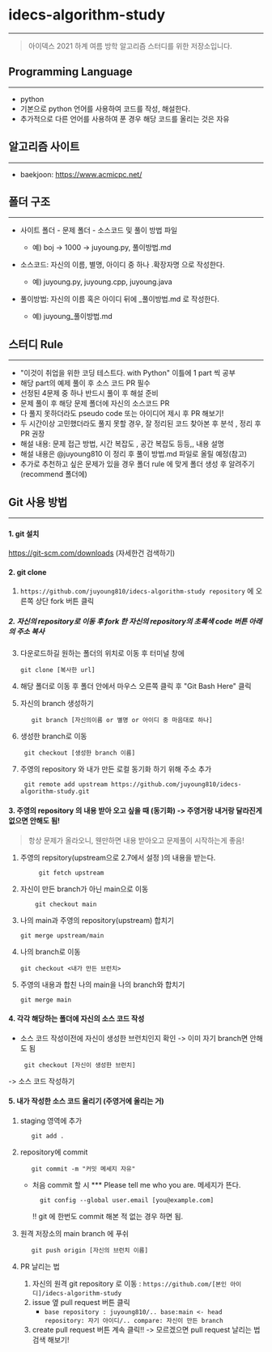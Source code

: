# idecs-algorithm-study

---

>아이덱스 2021 하계 여름 방학 알고리즘 스터디를 위한 저장소입니다.

## Programming Language

---

+ python
+ 기본으로 python 언어를 사용하여 코드를 작성, 해설한다.
+ 추가적으로 다른 언어를 사용하여 푼 경우 해당 코드를 올리는 것은 자유

## 알고리즘 사이트

---
+ baekjoon: https://www.acmicpc.net/

## 폴더 구조

---
+ 사이트 폴더 - 문제 폴더 - 소스코드 및 풀이 방법 파일
    + 예) boj -> 1000 -> juyoung.py, 풀이방법.md
+ 소스코드: 자신의 이름, 별명, 아이디 중 하나 .확장자명 으로 작성한다.
    + 예) juyoung.py, juyoung.cpp, juyoung.java
  
+ 풀이방법: 자신의 이름 혹은 아이디 뒤에 _풀이방법.md 로 작성한다.
  + 예) juyoung_풀이방법.md
  

## 스터디 Rule

---
+  "이것이 취업을 위한 코딩 테스트다. with Python" 이틀에 1 part 씩 공부
+  해당 part의 예제 풀이 후 소스 코드 PR 필수
+  선정된 4문제 중 하나 반드시 풀이 후 해설 준비
+  문제 풀이 후 해당 문제 폴더에 자신의 소스코드 PR
+  다 풀지 못하더라도 pseudo code 또는 아이디어 제시 후 PR 해보기!
+  두 시간이상 고민했더라도 풀지 못할 경우, 잘 정리된 코드 찾아본 후 분석 , 정리 후 PR 권장
+  해설 내용: 문제 접근 방법, 시간 복잡도 , 공간 복잡도 등등,, 내용 설명
+  해설 내용은 @juyoung810 이 정리 후 풀이 방법.md 파일로 올릴 예정(참고)
+  추가로 추천하고 싶은 문제가 있을 경우 폴더 rule 에 맞게 폴더 생성 후 알려주기 (recommend 폴더에)

## Git 사용 방법

---
#### 1. git 설치  
https://git-scm.com/downloads (자세한건 검색하기)
#### 2. git clone
1. `https://github.com/juyoung810/idecs-algorithm-study repository` 에 오른쪽 상단 fork 버튼 클릭
##### 2. 자신의 repository로 이동 후 fork 한 자신의 repository의 초록색 code 버튼 아래의 주소 복사
3. 다운로드하길 원하는 폴더의 위치로 이동 후 터미널 창에

       git clone [복사한 url]

4. 해당 폴더로 이동 후 폴더 안에서 마우스 오른쪽 클릭 후 "Git Bash Here"  클릭
5. 자신의 branch 생성하기

          git branch [자신의이름 or 별명 or 아이디 중 마음대로 하나]

6. 생성한 branch로 이동

        git checkout [생성한 branch 이름]
7. 주영의 repository 와 내가 만든 로컬 동기화 하기 위해 주소 추가

        git remote add upstream https://github.com/juyoung810/idecs-algorithm-study.git



#### 3. 주영의 repository 의 내용 받아 오고 싶을 때  (동기화) -> 주영거랑 내거랑 달라진게 없으면 안해도 됨!
> 항상 문제가 올라오니, 웬만하면 내용 받아오고 문제풀이 시작하는게 좋음!

1. 주영의 repsitory(upstream으로 2.7에서 설정 )의 내용을 받는다.
   
            git fetch upstream
   
2.  자신이 만든 branch가 아닌 main으로 이동
    
            git checkout main
    
3.  나의 main과 주영의 repository(upstream) 합치기

        git merge upstream/main

4.  나의 branch로 이동

        git checkout <내가 만든 브런치>

5.  주영의 내용과 합친 나의 main을 나의 branch와 합치기   

        git merge main

#### 4. 각각 해당하는 폴더에 자신의 소스 코드 작성
   + 소스 코드 작성이전에 자신이 생성한 브런치인지 확인 -> 이미 자기 branch면 안해도 됨
   
          git checkout [자신이 생성한 브런치]
   -> 소스 코드 작성하기

#### 5. 내가 작성한 소스 코드 올리기 (주영거에 올리는 거)
1. staging 영역에 추가

          git add .

2. repository에 commit

          git commit -m "커밋 메세지 자유"

    + 처음 commit 할 시 *** Please tell me who you are. 메세지가 뜬다. 
    
            git config --global user.email [you@example.com]

        !! git 에 한번도 commit 해본 적 없는 경우 하면 됨.

3. 원격 저장소의 main branch 에 푸쉬
  
          git push origin [자신의 브런치 이름]

4. PR 날리는 법
    1. 자신의 원격 git repository 로 이동 : `https://github.com/[본인 아이디]/idecs-algorithm-study`
    2. issue 옆 pull request 버튼 클릭 
       + `base repository : juyoung810/.. base:main <- head repository: 자기 아이디/.. compare: 자신이 만든 branch `
    3. create pull request 버튼 계속 클릭!! -> 모르겠으면 pull request 날리는 법 검색 해보기!
    


          



     






  
    
    




